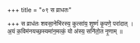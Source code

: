 +++
title = "०९ स व्राधतः"

+++
स व्राध॑तः शवसा॒नेभि॑रस्य॒ कुत्सा॑य॒ शुष्णं॑ कृ॒पणे॒ परा॑दात् ।  
अ॒यं क॒विम॑नयच्छ॒स्यमा॑न॒मत्कं॒ यो अ॑स्य॒ सनि॑तो॒त नृ॒णाम् ॥